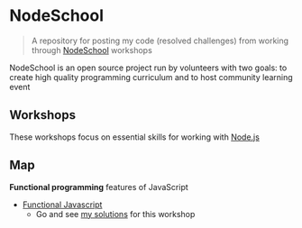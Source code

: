 # NodeSchool

> A repository for posting my code (resolved challenges) from working through [NodeSchool](https://nodeschool.io/#workshoppers) workshops

NodeSchool is an open source project run by volunteers with two goals: to create high quality programming curriculum and to host community learning event

## Workshops

These workshops focus on essential skills for working with [Node.js](https://nodejs.org/en/)

## Map

**Functional programming** features of JavaScript
- [Functional Javascript](https://github.com/timoxley/functional-javascript-workshop)
    - Go and see [my solutions](https://github.com/Drozerah/NodeSchool/tree/master/Functional-Javascript) for this workshop 


